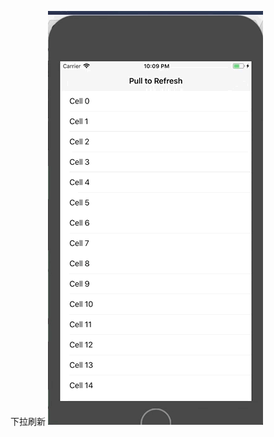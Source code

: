 下拉刷新
![下拉刷新](https://github.com/winfredzen/iOS-UI/blob/master/UIScrollView/Refresh/screenshot/screenshot.gif)
